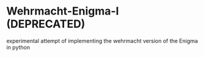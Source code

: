 # Wehrmacht-Enigma-I (DEPRECATED)
experimental attempt of implementing the wehrmacht version of the Enigma in python
